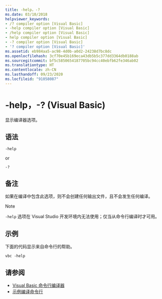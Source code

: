 ```yaml
---
title: -help，-?
ms.date: 03/10/2018
helpviewer_keywords:
- /? compiler option [Visual Basic]
- -help compiler option [Visual Basic]
- /help compiler option [Visual Basic]
- help compiler option [Visual Basic]
- -? compiler option [Visual Basic]
- '? compiler option [Visual Basic]'
ms.assetid: eb984aa5-ac98-4d0b-a0d2-24238d7bc8dc
ms.openlocfilehash: 3cf70e45b169eca43db5b5c377dd3364db0188ab
ms.sourcegitcommit: bf5c5850654187705bc94cc40ebfb62fe346ab02
ms.translationtype: HT
ms.contentlocale: zh-CN
ms.lasthandoff: 09/23/2020
ms.locfileid: "91058087"
---
```

# <a name="-help---visual-basic"></a>-help，-? (Visual Basic)

显示编译器选项。  
  
## <a name="syntax"></a>语法  
  
```console  
-help  
```

or  

```console
-?  
```  
  
## <a name="remarks"></a>备注  

 如果在编译中包含此选项，则不会创建任何输出文件，且不会发生任何编译。  
  
> [!NOTE]
> `-help` 选项在 Visual Studio 开发环境内无法使用；仅当从命令行编译时才可用。  
  
## <a name="example"></a>示例  

 下面的代码显示来自命令行的帮助。  
  
```console  
vbc -help  
```  
  
## <a name="see-also"></a>请参阅

- [Visual Basic 命令行编译器](index.md)
- [示例编译命令行](sample-compilation-command-lines.md)

